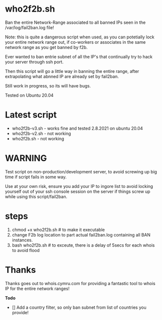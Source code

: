 # who2f2b.sh
Ban the entire Network-Range associated to all banned IPs seen in the /var/log/fail2ban.log file!

Note: this is quite a dangerous script when used, as you can potetially lock your entire network range out, if co-workers or associates in the same network range as you get banned by f2b.

Ever wanted to ban entrie subnet of all the IP's that continually try to hack your server through ssh port.

Then this script will go a little way in banning the entire range, after extrapolating what abnned IP are already set by fail2ban.

Still work in progress, so its will have bugs.

Tested on Ubuntu 20.04

# Latest script
 - who2f2b-v3.sh - works fine and tested 2.8.2021 on ubuntu 20.04
 - who2f2b-v2.sh - not working
 - who2f2b.sh - not working
 
# WARNING

Test script on non-production/development server, to avoid screwing up big time if script fails in some way.

Use at your own risk, ensure you add your IP to ingore list to avoid locking yourself out of your ssh console session on the server if things screw up while using this script/fail2ban.

# steps

1. chmod +x who2f2b.sh # to make it executable
2. change F2b log location to part actual fail2ban.log containing all BAN instances.
3. bash who2f2b.sh # to exceute, there is a delay of 5secs for each whois to avoid flood

# Thanks

Thanks goes out to whois.cymru.com for providing a fantastic tool to whois IP for the entire network ranges!

**Todo**
- [] Add a country filter, so only ban subnet from list of countries you provide!
